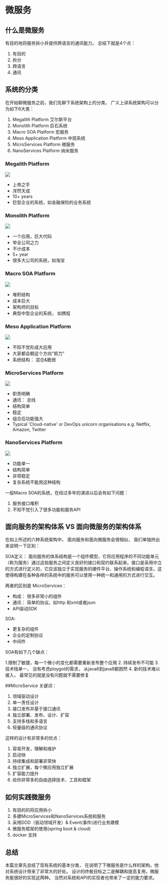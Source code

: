 # 微服务

## 什么是微服务

有目的地将服务拆小并提供跨语言的通讯能力。 总结下就是4个点：

1. 有目的
2. 拆分
3. 跨语言
4. 通讯

## 系统的分类
在开始聊微服务之前，我们先聊下系统架构上的分类， 广义上讲系统架构可以分为如下6大类：

1. Megalith Platform 艾尔斯平台
2. Monolith Platform 巨石系统
3. Macro SOA Platform 宏服务
4. Meso Application Platform 中观系统
5. MicroServices Platform 微服务
6. NanoServices Platform 纳米服务

### Megalith Platform
![](https://img.alicdn.com/imgextra/i1/46754672/TB2Q0lznVXXXXc1XXXXXXXXXXXX_!!46754672.png)
- 上帝之手
- 浑然天成
- 10+ years
- 巨型企业的系统，如金融保险的业务系统

### Monolith Platform
![](https://img.alicdn.com/imgextra/i4/46754672/TB2K14LnVXXXXa2XXXXXXXXXXXX_!!46754672.png)

- 一个应用，巨大代码
- 举全公司之力
- 不计成本
- 5+ year
- 很多大公司的系统，如淘宝

### Macro SOA Platform 
![](https://img.alicdn.com/imgextra/i3/46754672/TB2yElRnVXXXXXKXXXXXXXXXXXX_!!46754672.png)


- 堆积结构
- 成本巨大
- 架构师的目标
- 典型中型企业的系统， 如携程

### Meso Application Platform
![](https://img.alicdn.com/imgextra/i4/46754672/TB238lSnVXXXXXKXXXXXXXXXXXX_!!46754672.png)

- 不知不觉形成大应用
- 大家都会朝这个方向"努力"
- 系统结构： 混合&脆弱

### MicroServices Platform
![](https://img.alicdn.com/imgextra/i4/46754672/TB2SxdinVXXXXbyXpXXXXXXXXXX_!!46754672.png)
- 职责明确
- 通讯： 总线
- 结构简单
- 稳定
- 组合后功能强大
- Typical 'Cloud-native' or
DevOps unicorn organisations
e.g. Netflix, Amazon, Twitter

### NanoServices Platform
![](https://img.alicdn.com/imgextra/i3/46754672/TB2V3FdnVXXXXbbXpXXXXXXXXXX_!!46754672.png)

- 功能单一
- 结构简单
- 非常稳定
- 复杂系统不能用这种结构


一般Macro SOA的系统，在经过多年的演进以后会有如下问题：

1. 服务接口堆积
2. 不知不觉引入了很多功能和服务API

## 面向服务的架构体系 VS 面向微服务的架构体系
在如上所述的六种系统架构中， 面向服务和面向微服务会很相似， 我们单独拎出来说明一下区别：

SOA定义： 面向服务的体系结构是一个组件模型，它将应用程序的不同功能单元（称为服务）通过这些服务之间定义良好的接口和契约联系起来。接口是采用中立的方式进行定义的，它应该独立于实现服务的硬件平台、操作系统和编程语言。这使得构建在各种各样的系统中的服务可以使用一种统一和通用的方式进行交互。

两者的区别是 MicroServices：

- 构成： 很多非常小的组件
- 通讯： 简单的协议。如http 和xml或者json
- API驱动SDK

SOA:

- 更复杂的组件
- 企业的定制协议
- 中间件


SOA有如下几个缺点：

1.限制了敏捷，每一个微小的变化都需要重新发布整个应用
2. 持续发布不可能
3. 技术栈单一， 没有考虑ploygot的需求， 从java6到java8都困然
4. 新的技术难以接入， 最常见的就是没有问题就不需要修复 

##MicroService
关键词：

1. 领域驱动设计
2. 单一责任设计
3. 接口发布并基于接口通讯
4. 独立部署、发布、设计、扩容
5. 支持多栈和多语言
6. 轻量级的通讯协议

这样的设计有非常多的优点：

1. 容易开发，理解和维护
2. 启动快
3. 持续集成和部署非常快
4. 独立扩展，每个微应用独立扩展
5. 扩容能力提升
6. 给你非常多的自由选择技术、工具和框架

## 如何实践微服务

1. 有目的的将应用拆小
2. 多建MicroServices和NanoServices系统和服务
3. 采用DDD（驱动领域开发）& Event(事件)进行业务建模
4. 微服务框架的使用(spring boot & cloud)
5. docker 支持

## 总结
本篇文章先总结了现有系统的基本分类， 在说明了下微服务是什么样的架构，他对系统设计带来了非常大的好处。 设计的终极目标之二是解耦和提高复用，微服务能很好的实现这两种。 当然对系统和API的实现者也带来了一定的能力要求。




